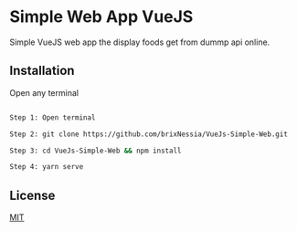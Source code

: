 # Simple Web App VueJS

Simple VueJS web app the display foods get from dummp api online.

## Installation

Open any terminal

```bash

Step 1: Open terminal

Step 2: git clone https://github.com/brixNessia/VueJs-Simple-Web.git

Step 3: cd VueJs-Simple-Web && npm install

Step 4: yarn serve
```

## License

[MIT](https://choosealicense.com/licenses/mit/)
